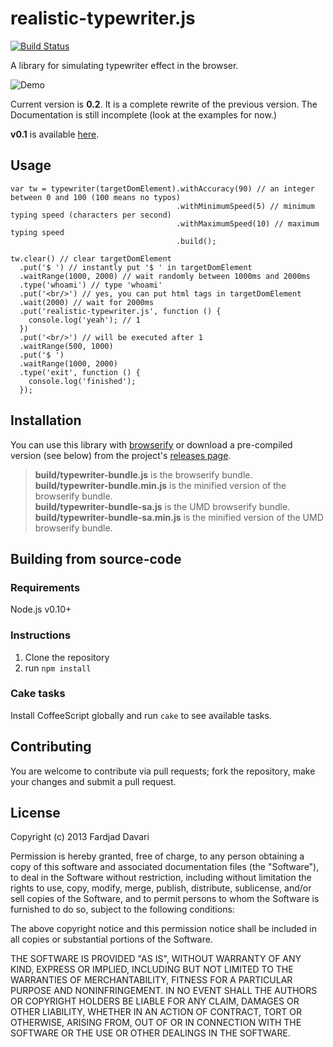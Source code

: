 # realistic-typewriter.js
[![Build Status](https://travis-ci.org/fardjad/realistic-typewriter.js.png?branch=master)](https://travis-ci.org/fardjad/realistic-typewriter.js)

A library for simulating typewriter effect in the browser.

![Demo](https://github.com/fardjad/realistic-typewriter.js/raw/master/gfx/demo.gif)

Current version is **0.2**. It is a complete rewrite of the previous version.
The Documentation is still incomplete (look at the examples for now.)

**v0.1** is available
[here](https://github.com/fardjad/realistic-typewriter.js/tree/v0.1).

## Usage

    var tw = typewriter(targetDomElement).withAccuracy(90) // an integer between 0 and 100 (100 means no typos)
                                         .withMinimumSpeed(5) // minimum typing speed (characters per second)
                                         .withMaximumSpeed(10) // maximum typing speed
                                         .build();

    tw.clear() // clear targetDomElement
      .put('$ ') // instantly put '$ ' in targetDomElement
      .waitRange(1000, 2000) // wait randomly between 1000ms and 2000ms
      .type('whoami') // type 'whoami'
      .put('<br/>') // yes, you can put html tags in targetDomElement
      .wait(2000) // wait for 2000ms
      .put('realistic-typewriter.js', function () {
        console.log('yeah'); // 1
      })
      .put('<br/>') // will be executed after 1
      .waitRange(500, 1000)
      .put('$ ')
      .waitRange(1000, 2000)
      .type('exit', function () {
        console.log('finished');
      });

## Installation

You can use this library with [browserify](http://browserify.org/) or download
a pre-compiled version (see below) from the project's
[releases page](https://github.com/fardjad/realistic-typewriter.js/releases).

<blockquote>
<strong>build/typewriter-bundle.js</strong> is the browserify bundle.<br/>
<strong>build/typewriter-bundle.min.js</strong> is the minified version of the browserify bundle.<br/>
<strong>build/typewriter-bundle-sa.js</strong> is the UMD browserify bundle.<br/>
<strong>build/typewriter-bundle-sa.min.js</strong> is the minified version of the UMD browserify bundle.<br/>
</blockquote>

## Building from source-code

### Requirements

Node.js v0.10+

### Instructions

1. Clone the repository
2. run `npm install`

### Cake tasks

Install CoffeeScript globally and run `cake` to see available tasks.

## Contributing

You are welcome to contribute via pull requests; fork the repository,
make your changes and submit a pull request.

## License

Copyright (c) 2013 Fardjad Davari

Permission is hereby granted, free of charge, to any person obtaining a copy
of this software and associated documentation files (the "Software"), to deal
in the Software without restriction, including without limitation the rights
to use, copy, modify, merge, publish, distribute, sublicense, and/or sell
copies of the Software, and to permit persons to whom the Software is
furnished to do so, subject to the following conditions:

The above copyright notice and this permission notice shall be included in all
copies or substantial portions of the Software.

THE SOFTWARE IS PROVIDED "AS IS", WITHOUT WARRANTY OF ANY KIND, EXPRESS OR
IMPLIED, INCLUDING BUT NOT LIMITED TO THE WARRANTIES OF MERCHANTABILITY,
FITNESS FOR A PARTICULAR PURPOSE AND NONINFRINGEMENT. IN NO EVENT SHALL THE
AUTHORS OR COPYRIGHT HOLDERS BE LIABLE FOR ANY CLAIM, DAMAGES OR OTHER
LIABILITY, WHETHER IN AN ACTION OF CONTRACT, TORT OR OTHERWISE, ARISING FROM,
OUT OF OR IN CONNECTION WITH THE SOFTWARE OR THE USE OR OTHER DEALINGS IN THE
SOFTWARE.
